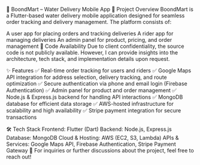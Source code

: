 📌 BoondMart – Water Delivery Mobile App
🚀 Project Overview
BoondMart is a Flutter-based water delivery mobile application designed for seamless order tracking and delivery management. The platform consists of:

A user app for placing orders and tracking deliveries
A rider app for managing deliveries
An admin panel for product, pricing, and order management
🔐 Code Availability
Due to client confidentiality, the source code is not publicly available. However, I can provide insights into the architecture, tech stack, and implementation details upon request.

✨ Features
✅ Real-time order tracking for users and riders
✅ Google Maps API integration for address selection, delivery tracking, and route optimization
✅ Secure authentication via phone and email login (Firebase Authentication)
✅ Admin panel for product and order management
✅ Node.js & Express.js backend for handling API interactions
✅ MongoDB database for efficient data storage
✅ AWS-hosted infrastructure for scalability and high availability
✅ Stripe payment integration for secure transactions

🛠️ Tech Stack
Frontend: Flutter (Dart)
Backend: Node.js, Express.js
Database: MongoDB
Cloud & Hosting: AWS (EC2, S3, Lambda)
APIs & Services: Google Maps API, Firebase Authentication, Stripe Payment Gateway
📩 For inquiries or further discussions about the project, feel free to reach out!
